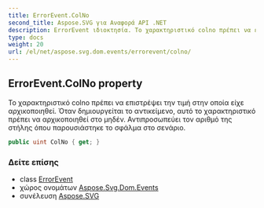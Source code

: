 ```yaml
---
title: ErrorEvent.ColNo
second_title: Aspose.SVG για Αναφορά API .NET
description: ErrorEvent ιδιοκτησία. Το χαρακτηριστικό colno πρέπει να επιστρέψει την τιμή στην οποία είχε αρχικοποιηθεί. Όταν δημιουργείται το αντικείμενο αυτό το χαρακτηριστικό πρέπει να αρχικοποιηθεί στο μηδέν. Αντιπροσωπεύει τον αριθμό της στήλης όπου παρουσιάστηκε το σφάλμα στο σενάριο.
type: docs
weight: 20
url: /el/net/aspose.svg.dom.events/errorevent/colno/
---
```

## ErrorEvent.ColNo property

Το χαρακτηριστικό colno πρέπει να επιστρέψει την τιμή στην οποία είχε αρχικοποιηθεί. Όταν δημιουργείται το αντικείμενο, αυτό το χαρακτηριστικό πρέπει να αρχικοποιηθεί στο μηδέν. Αντιπροσωπεύει τον αριθμό της στήλης όπου παρουσιάστηκε το σφάλμα στο σενάριο.

```csharp
public uint ColNo { get; }
```

### Δείτε επίσης

* class [ErrorEvent](../)
* χώρος ονομάτων [Aspose.Svg.Dom.Events](../../errorevent/)
* συνέλευση [Aspose.SVG](../../../)


